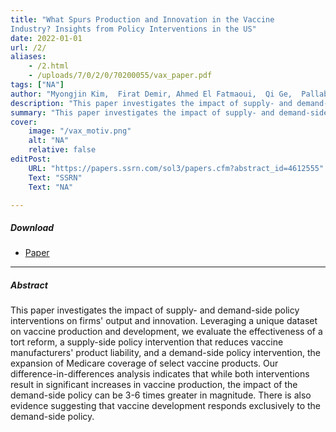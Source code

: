 ```yaml
---
title: "What Spurs Production and Innovation in the Vaccine
Industry? Insights from Policy Interventions in the US" 
date: 2022-01-01
url: /2/
aliases: 
    - /2.html
    - /uploads/7/0/2/0/70200055/vax_paper.pdf
tags: ["NA"]
author: "Myongjin Kim,  Firat Demir, Ahmed El Fatmaoui,  Qi Ge,  Pallab Ghosh,  and Junying Zhao"
description: "This paper investigates the impact of supply- and demand-side policy interventions on firms' output and innovation. Leveraging a unique dataset on vaccine production and development, we evaluate the effectiveness of a tort reform, a supply-side policy intervention that reduces vaccine manufacturers' product liability, and a demand-side policy intervention, the expansion of Medicare coverage of select vaccine products." 
summary: "This paper investigates the impact of supply- and demand-side policy interventions on firms' output and innovation. Leveraging a unique dataset on vaccine production and development, we evaluate the effectiveness of a tort reform, a supply-side policy intervention that reduces vaccine manufacturers' product liability, and a demand-side policy intervention, the expansion of Medicare coverage of select vaccine products." 
cover:
    image: "/vax_motiv.png"
    alt: "NA"
    relative: false
editPost:
    URL: "https://papers.ssrn.com/sol3/papers.cfm?abstract_id=4612555"
    Text: "SSRN"
    Text: "NA"

---
```


##### Download

+ [Paper](/vax_paper.pdf)


---

##### Abstract

This paper investigates the impact of supply- and demand-side policy interventions on firms' output and innovation. Leveraging a unique dataset on vaccine production and development, we evaluate the effectiveness of a tort reform, a supply-side policy intervention that reduces vaccine manufacturers' product liability, and a demand-side policy intervention, the expansion of Medicare coverage of select vaccine products. Our difference-in-differences analysis indicates that while both interventions result in significant increases in vaccine production, the impact of the demand-side policy can be 3-6 times greater in magnitude. There is also evidence suggesting that vaccine development responds exclusively to the demand-side policy.


